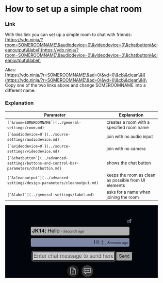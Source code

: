 # How to set up a simple chat room

### Link

With this link you can set up a simple room to chat with friends:\
[https://vdo.ninja/?room=SOMEROOMNAME\&audiodevice=0\&videodevice=0\&chatbutton\&cleanoutput\&label](https://vdo.ninja/?room=SOMEROOMNAME\&audiodevice=0\&videodevice=0\&chatbutton\&cleanoutput\&label)

Alias:\
[https://vdo.ninja/?r=SOMEROOMNAME\&ad=0\&vd=0\&cb\&clean\&l](https://vdo.ninja/?r=SOMEROOMNAME\&ad=0\&vd=0\&cb\&clean\&l)\
\
Copy one of the two links above and change SOMEROOMNAME into a different name.

### Explanation

| Parameter                                                                                  | Explanation                                          |
| ------------------------------------------------------------------------------------------ | ---------------------------------------------------- |
| ``[`&room=SOMEROOMNAME`](../general-settings/room.md)``                                    | creates a room with a specified room name            |
| ``[`&audiodevice=0`](../source-settings/audiodevice.md)``                                  | join with no audio input                             |
| ``[`&videodevice=0`](../source-settings/videodevice.md)``                                  | join with no camera                                  |
| ``[`&chatbutton`](../advanced-settings/buttons-and-control-bar-parameters/chatbutton.md)`` | shows the chat button                                |
| ``[`&cleanoutput`](../advanced-settings/design-parameters/cleanoutput.md)``                | keeps the room as clean as possible from UI elements |
| ``[`&label`](../general-settings/label.md)``                                               | asks for a name when joining the room                |

![](<../.gitbook/assets/image (109) (2).png>)
